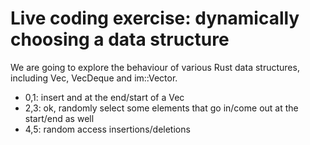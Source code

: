 # Live coding exercise: dynamically choosing a data structure

We are going to explore the behaviour of various Rust data structures, including
Vec, VecDeque and im::Vector.

- 0,1: insert and at the end/start of a Vec
- 2,3: ok, randomly select some elements that go in/come out at the start/end as
  well
- 4,5: random access insertions/deletions
